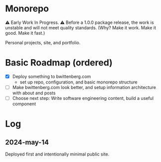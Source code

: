 # Monorepo

⚠️ Early Work In Progress. ⚠️
Before a 1.0.0 package release, the work is unstable and will not meet quality standards. (Why? Make it work. Make it good. Make it fast.)

Personal projects, site, and portfolio.

# Basic Roadmap (ordered)

- [x] Deploy something to bwittenberg.com
  - set up repo, configuration, and basic monorepo structure
- [ ] Make bwittenberg.com look better, and setup information architecture with about and posts
- [ ] Choose next step: Write software engineering content, build a useful component

# Log

## 2024-may-14

Deployed first and intentionally minimal public site.
